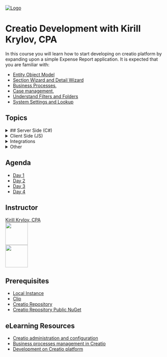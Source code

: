 [![Logo](https://www.creatio.com/sites/default/files/2019-10/creatio-main-logo.svg)](https://github.com/sindresorhus/awesome#readme)
# Creatio Development with Kirill Krylov, CPA  
In this course you will learn how to start developing on creatio platform by expanding upon a simple Expense Report application. It is expected that you are familiar with: 
* [Entity Object Model](https://academy.creatio.com/online-courses/creatio-object-data-model)
* [Section Wizard and Detail Wizard](https://academy.creatio.com/online-courses/section-wizard)
* [Business Processes](https://academy.creatio.com/online-courses/business-processes-management-creatio),
* [Case management](https://academy.creatio.com/online-courses/how-set-cases-dcm),
* [Understand Filters and Folders](https://academy.creatio.com/online-courses/video-courses-10)
* [System Settings and Lookup](https://academy.creatio.com/online-courses/system-settings-lookups)

## Topics
<details>
  <summary> ## Server Side (C#)</summary>

  ## Server Side (C#)
- [ ] Server side development (C#) - Terrasoft.Configuration
- [ ] Server side development (C#) - Clio
- [ ] Logging with NLog
- [ ] Develop custom WebServices with C# for Client => Server communications
- [ ] Send WebSocket message from the backend with C# and business process
</details>


<details>
  <summary>Client Side (JS)</summary>

  ## Client Side (JS)
- [ ] Add button and handle onClick event to execute custom WebServices
- [ ] Add custom attributes to handle value changes
- [ ] Implement editable grid control
- [ ] Subscribe to WebSocket Messages
- [ ] Subscribe to SandBox messages
- [ ] JS Inter module messaging with Sandbox
</details>


<details>
  <summary>Integrations</summary>

  ## Integrations
- [ ] DataService
  - [ ] Select
  - [ ] Insert
  - [ ] Update
  - [ ] Batch
- [ ] OData 3
- [ ] OData 4
  - [ ] With some
  - [ ] Sub bullets
- [ ] Create .Net Core console application to perform CRUD operations on the Expense Report
</details>


<details>
  <summary>Other</summary>

  ## Other
- [ ] Create Custom Package (GuidedLearning)
  - [ ] Set dependencies
  - [ ] Set description
- [ ] Build and configure Expense Report section with Wizards
  - [ ] ExpenseReport - Root(Section) Table
  - [ ] ExpenseReportStatus - (1..1)
  - [ ] ExpenseReportDetails  (1..*)
- [ ] Attach custom case management and business process with wizards
- [ ] Discuss when to use development vs when to use low code tools
- [ ] Review DataBinding for package bundling
- [ ] Review CI/CD pipeline
- [ ] Install GuidedLearning Package on an inCloud instance of Creatio with help of Clio

- [ ] Review WebSocket messaging mechanism for (Server => Client) communications
    - [ ] Send WebSocket message from the backend with C#
    - [ ] Subscribe to WebSocket messages in UI with JavaScript

</details>

## Agenda
- [Day 1](Agenda/DAY1_AGENDA.md)
- [Day 2](Agenda/DAY2_AGENDA.md)
- [Day 3](Agenda/DAY3_AGENDA.md)
- [Day 4](Agenda/DAY4_AGENDA.md)

## Instructor
<a href="mailto:k.krylov@creatio.com?subject=Guided%20Learning%20Jan21%2017-24,%202020">Kirill Krylov, CPA</a><br />
<a href="https://www.linkedin.com/in/kirill-krylov-cpa/">
    <img src="https://content.linkedin.com/content/dam/me/brand/en-us/brand-home/logos/01-dsk-e8-v2.png.original.png" width="70">
</a><br />
<img src="https://github.com/kirillkrylov/ImagesAndPages/blob/master/Img/kirill.jpg" width="70">

## Prerequisites
- [Local Instance](https://drive.google.com/drive/folders/1voxaCcUM43_RXcptmFF8GRjxoLb-IP96?usp=sharing)<br/>
- [Clio](https://github.com/Advance-Technologies-Foundation/clio/blob/master/README.md)<br/>
- [Creatio Repository](https://github.com/kirillkrylov/ImagesAndPages/wiki/Creatio-NuGet-Repository)<br/>
- [Creatio Repository Public NuGet](https://www.nuget.org/packages/CreatioSDK/)<br/>


## eLearning Resources
- [Creatio administration and configuration](https://academy.creatio.com/online-courses/creatio-administration-and-configuration-0)<br/>
- [Business processes management in Creatio](https://academy.creatio.com/online-courses/business-processes-management-creatio)<br/>
- [Development on Creatio platform](https://academy.creatio.com/online-courses/development-creatio-platform-0)<br/>
